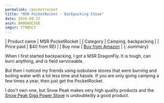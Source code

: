 ```yaml
---
permalink: /pocketrocket
title: "MSR PocketRocket - Backpacking Stove"
date: 2016-08-22
asin: B000A8C5QE
imgur: tTNQhC7
---
```


| Product name | MSR PocketRocket                          |
| Category     | Camping, backpacking                      |
| Price paid   | $40 from REI                              |
| Buy now      | [Buy from Amazon](http://amzn.to/2bbMGTm) |
{:.summary}

When I first started backpacking, I got a MSR DragonFly. It is tough, can burn
anything, and is field serviceable. 

But then I noticed my friends using isobutane stoves that were burning and
boiling water with a lot less time and hassle. If you are only going camping a
few times a year, then just get the PocketRocket.

I don't own one, but Snow Peak makes very high quality products and the [Snow
Peak Giga Power Stove](http://amzn.to/2bGJtfs) is undoubtedly a good product.

